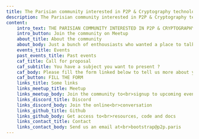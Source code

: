 ```yaml
---
title: The Parisian community interested in P2P & Cryptography technologies
description: The Parisian community interested in P2P & Cryptography technologies
content:
    intro_text: THE PARISIAN COMMUNITY INTERESTED IN P2P & CRYPTOGRAPHY TECHNOLOGIES
    intro_button: Join the community on Meetup
    about_title: About the community
    about_body: Just a bunch of enthousiasts who wanted a place to talk, exchange last news and share ideas around P2P & Cryptography technologies in Paris
    events_title: Events
    past_events_title: Past events
    caf_title: Call for proposal
    caf_subtitle: You have a subject you want to present ?
    caf_body: Please fill the form linked below to tell us more about your idea
    caf_button: FILL THE FORM
    links_title: Some links
    links_meetup_title: Meetup
    links_meetup_body: Join the community to<br>signup to upcoming events
    links_discord_title: Discord
    links_discord_body: Join the online<br>conversation
    links_github_title: Github
    links_github_body: Get access to<br>resources, code and docs
    links_contact_title: Contact
    links_contact_body: Send us an email at<br>bootstrap@p2p.paris
---
```

